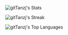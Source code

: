 ![gitTanzj's Stats](https://github-readme-stats.vercel.app/api?username=gitTanzj&theme=prussian&show_icons=true&count_private=true)

![gitTanzj's Streak](https://github-readme-streak-stats.herokuapp.com/?user=gitTanzj&theme=prussian)

![gitTanzj's Top Languages](https://github-readme-stats.vercel.app/api/top-langs/?username=gitTanzj&theme=prussian&show_icons=true&layout=compact)
